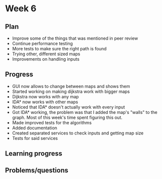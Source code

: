 # Week 6

## Plan
- Improve some of the things that was mentioned in peer review
- Continue performance testing
- More tests to make sure the right path is found
- Trying other, different sized maps
- Improvements on handling inputs

## Progress
- GUI now allows to change between maps and shows them
- Started working on making dijkstra work with bigger maps
- Dijkstra now works with any map
- IDA* now works with other maps
- Noticed that IDA* doesn't actually work with every input
- Got IDA* working, the problem was that I added the map's "walls" to the graph. Most of this week's time spent figuring this out.
- Made improved tests for the algorithms
- Added documentation
- Created separated services to check inputs and getting map size
- Tests for said services


## Learning progress



## Problems/questions
